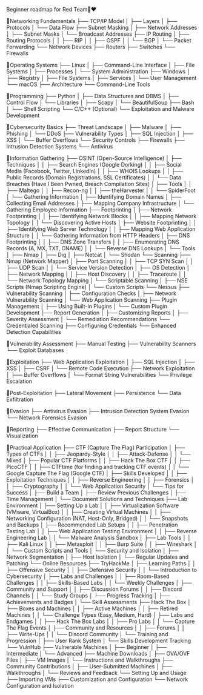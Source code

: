 Beginner roadmap for Red Team🎯❤️

📍Networking Fundamentals
├── TCP/IP Model
│   ├── Layers
│   ├── Protocols
│   └── Data Flow
├── Subnet Masking
│   ├── Network Addresses
│   ├── Subnet Masks
│   └── Broadcast Addresses
├── IP Routing
│   ├── Routing Protocols
│   │   ├── RIP
│   │   ├── OSPF
│   │   └── BGP
│   └── Packet Forwarding
└── Network Devices
    ├── Routers
    ├── Switches
    └── Firewalls

📍Operating Systems
├── Linux
│   ├── Command-Line Interface
│   ├── File Systems
│   ├── Processes
│   └── System Administration
├── Windows
│   ├── Registry
│   ├── File Systems
│   ├── Services
│   └── User Management
└── macOS
    ├── Architecture
    └── Command-Line Tools

📍Programming
├── Python
│   ├── Data Structures and DBMS
│   ├── Control Flow
│   └── Libraries
│       ├── Scapy
│       └── BeautifulSoup
├── Bash
│   └── Shell Scripting
└── C/C++ (Optional)
    └── Exploitation and Malware Development

📍Cybersecurity Basics
├── Threat Landscape
│   ├── Malware
│   ├── Phishing
│   └── DDoS
├── Vulnerability Types
│   ├── SQL Injection
│   ├── XSS
│   └── Buffer Overflows
└── Security Controls
    ├── Firewalls
    ├── Intrusion Detection Systems
    └── Antivirus

📍Information Gathering
├── OSINT (Open-Source Intelligence)
│   ├── Techniques
│   │   ├── Search Engines (Google Dorking)
│   │   ├── Social Media (Facebook, Twitter, LinkedIn)
│   │   ├── WHOIS Lookups
│   │   ├── Public Records (Domain Registrations, SSL Certificates)
│   │   └── Data Breaches (Have I Been Pwned, Breach Compilation Sites)
│   ├── Tools
│   │   ├── Maltego
│   │   ├── Recon-ng
│   │   ├── theHarvester
│   │   └── SpiderFoot
│   └── Gathering Information
│       ├── Identifying Domain Names
│       ├── Collecting Email Addresses
│       ├── Mapping Company Infrastructure
│       └── Gathering Employee Information
├── Footprinting
│   ├── Network Footprinting
│   │   ├── Identifying Network Blocks
│   │   ├── Mapping Network Topology
│   │   └── Discovering Active Hosts
│   ├── Website Footprinting
│   │   ├── Identifying Web Server Technology
│   │   ├── Mapping Web Application Structure
│   │   └── Gathering Information from HTTP Headers
│   ├── DNS Footprinting
│   │   ├── DNS Zone Transfers
│   │   ├── Enumerating DNS Records (A, MX, TXT, CNAME)
│   │   └── Reverse DNS Lookups
│   └── Tools
│       ├── Nmap
│       ├── Dig
│       ├── Netcat
│       └── Shodan
└── Scanning
    ├── Nmap (Network Mapper)
    │   ├── Port Scanning
    │   │   ├── TCP SYN Scan
    │   │   ├── UDP Scan
    │   │   └── Service Version Detection
    │   ├── OS Detection
    │   ├── Network Mapping
    │   │   ├── Host Discovery
    │   │   ├── Traceroute
    │   │   └── Network Topology Mapping
    │   └── Scriptable Scanning
    │       ├── NSE Scripts (Nmap Scripting Engine)
    │       └── Custom Scripts
    └── Nessus
        ├── Vulnerability Scanning
        │   ├── Configuration Checks
        │   ├── Network Vulnerability Scanning
        │   └── Web Application Scanning
        ├── Plugin Management
        │   ├── Using Built-In Plugins
        │   └── Custom Plugin Development
        ├── Report Generation
        │   ├── Customizing Reports
        │   ├── Severity Assessment
        │   └── Remediation Recommendations
        └── Credentialed Scanning
            ├── Configuring Credentials
            └── Enhanced Detection Capabilities

📍Vulnerability Assessment
├── Manual Testing
├── Vulnerability Scanners
└── Exploit Databases

📍Exploitation
├── Web Application Exploitation
│   ├── SQL Injection
│   ├── XSS
│   ├── CSRF
│   └── Remote Code Execution
├── Network Exploitation
│   ├── Buffer Overflows
│   └── Format String Vulnerabilities
└── Privilege Escalation

📍Post-Exploitation
├── Lateral Movement
├── Persistence
└── Data Exfiltration

📍Evasion
├── Antivirus Evasion
├── Intrusion Detection System Evasion
└── Network Forensics Evasion

📍Reporting
├── Effective Communication
├── Report Structure
└── Visualization

📍Practical Application
├── CTF (Capture The Flag) Participation
│   ├── Types of CTFs
│   │   ├── Jeopardy-Style
│   │   ├── Attack-Defense
│   │   └── Mixed
│   ├── Popular CTF Platforms
│   │   ├── Hack The Box CTF
│   │   ├── PicoCTF
│   │   ├── CTFtime (for finding and tracking CTF events)
│   │   └── Google Capture The Flag (Google CTF)
│   ├── Skills Developed
│   │   ├── Exploitation Techniques
│   │   ├── Reverse Engineering
│   │   ├── Forensics
│   │   ├── Cryptography
│   │   └── Web Application Security
│   └── Tips for Success
│       ├── Build a Team
│       ├── Review Previous Challenges
│       ├── Time Management
│       └── Document Solutions and Techniques
├── Lab Environment
│   ├── Setting Up a Lab
│   │   ├── Virtualization Software (VMware, VirtualBox)
│   │   ├── Creating Virtual Machines
│   │   ├── Networking Configuration (NAT, Host-Only, Bridged)
│   │   └── Snapshots and Backups
│   ├── Recommended Lab Setups
│   │   ├── Penetration Testing Lab
│   │   ├── Web Application Testing Environment
│   │   ├── Reverse Engineering Lab
│   │   └── Malware Analysis Sandbox
│   ├── Lab Tools
│   │   ├── Kali Linux
│   │   ├── Metasploit
│   │   ├── Burp Suite
│   │   ├── Wireshark
│   │   └── Custom Scripts and Tools
│   └── Security and Isolation
│       ├── Network Segmentation
│       ├── Host Isolation
│       └── Regular Updates and Patching
└── Online Resources
    ├── TryHackMe
    │   ├── Learning Paths
    │   │   ├── Offensive Security
    │   │   ├── Defensive Security
    │   │   └── Introduction to Cybersecurity
    │   ├── Labs and Challenges
    │   │   ├── Room-Based Challenges
    │   │   ├── Skills-Based Labs
    │   │   └── Weekly Challenges
    │   ├── Community and Support
    │   │   ├── Discussion Forums
    │   │   ├── Discord Channels
    │   │   └── Study Groups
    │   └── Progress Tracking
    │       ├── Achievements and Badges
    │       └── Skill Assessments
    ├── Hack The Box
    │   ├── Boxes and Machines
    │   │   ├── Active Machines
    │   │   ├── Retired Machines
    │   │   └── Challenge Types (Easy, Medium, Hard)
    │   ├── Labs and Endgames
    │   │   ├── Hack The Box Labs
    │   │   ├── Pro Labs
    │   │   └── Capture The Flag Events
    │   ├── Community and Resources
    │   │   ├── Forums
    │   │   ├── Write-Ups
    │   │   └── Discord Community
    │   └── Training and Progression
    │       ├── User Rank System
    │       └── Skills Development Tracking
    └── VulnHub
        ├── Vulnerable Machines
        │   ├── Beginner
        │   ├── Intermediate
        │   └── Advanced
        ├── Machine Downloads
        │   ├── OVA/OVF Files
        │   ├── VM Images
        │   └── Instructions and Walkthroughs
        ├── Community Contributions
        │   ├── User-Submitted Machines
        │   ├── Walkthroughs
        │   └── Reviews and Feedback
        └── Setting Up and Usage
            ├── Importing VMs
            ├── Customization and Configuration
            └── Network Configuration and Isolation

